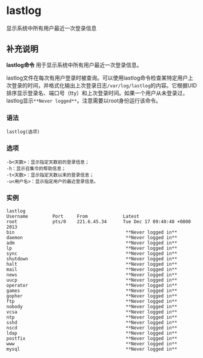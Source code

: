 lastlog
===

显示系统中所有用户最近一次登录信息

## 补充说明

**lastlog命令** 用于显示系统中所有用户最近一次登录信息。

lastlog文件在每次有用户登录时被查询。可以使用lastlog命令检查某特定用户上次登录的时间，并格式化输出上次登录日志`/var/log/lastlog`的内容。它根据UID排序显示登录名、端口号（tty）和上次登录时间。如果一个用户从未登录过，lastlog显示` **Never logged** `。注意需要以root身份运行该命令。

### 语法  

```
lastlog(选项)
```

### 选项  

```
-b<天数>：显示指定天数前的登录信息；
-h：显示召集令的帮助信息；
-t<天数>：显示指定天数以来的登录信息；
-u<用户名>：显示指定用户的最近登录信息。
```

### 实例  

```
lastlog
Username         Port     From             Latest
root             pts/0    221.6.45.34      Tue Dec 17 09:40:48 +0800 2013
bin                                         **Never logged in** 
daemon                                      **Never logged in** 
adm                                         **Never logged in** 
lp                                          **Never logged in** 
sync                                        **Never logged in** 
shutdown                                    **Never logged in** 
halt                                        **Never logged in** 
mail                                        **Never logged in** 
news                                        **Never logged in** 
uucp                                        **Never logged in** 
operator                                    **Never logged in** 
games                                       **Never logged in** 
gopher                                      **Never logged in** 
ftp                                         **Never logged in** 
nobody                                      **Never logged in** 
vcsa                                        **Never logged in** 
ntp                                         **Never logged in** 
sshd                                        **Never logged in** 
nscd                                        **Never logged in** 
ldap                                        **Never logged in** 
postfix                                     **Never logged in** 
www                                         **Never logged in** 
mysql                                       **Never logged in** 
```


<!-- Linux命令行搜索引擎：https://jaywcjlove.github.io/linux-command/ -->